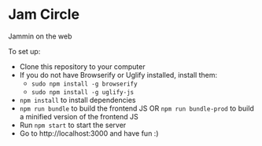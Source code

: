 # Jam Circle
Jammin on the web

To set up:
* Clone this repository to your computer
* If you do not have Browserify or Uglify installed, install them:
  * `sudo npm install -g browserify`
  * `sudo npm install -g uglify-js`
* `npm install` to install dependencies
* `npm run bundle` to build the frontend JS OR `npm run bundle-prod` to build a minified version of the frontend JS
* Run `npm start` to start the server
* Go to http://localhost:3000 and have fun :)
